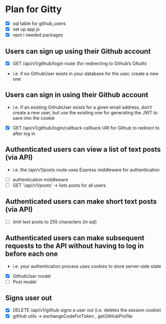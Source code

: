 # Plan for Gitty

- [x] sql table for github_users
- [x] set up app.js
- [x] npm i needed packages

## Users can sign up using their Github account

- [x] GET /api/v1/github/login route (for redirecting to Github’s OAuth)
- i.e. if no GithubUser exists in your database for the user, create a new one

## Users can sign in using their Github account

- i.e. if an existing GithubUser exists for a given email address, don’t create a new user, but use the existing one for generating the JWT to save into the cookie
- [x] GET /api/v1/github/login/callback callback URI for Github to redirect to after log in

## Authenticated users can view a list of text posts (via API)

- i.e. the /api/v1/posts route uses Express middleware for authentication
- [ ] authentication middleware
- [ ] GET '/api/v1/posts' -> lists posts for all users

## Authenticated users can make short text posts (via API)

- [ ] limit text posts to 255 characters (in sql)

## Authenticated users can make subsequent requests to the API without having to log in before each one

- i.e. your authentication process uses cookies to store server-side state
- [x] GithubUser model
- [ ] Post model

## Signs user out

- [x] DELETE /api/v1/github signs a user out (i.e. deletes the session cookie)
- [x] gitHub utils -> exchangeCodeForToken , getGitHubProfile
